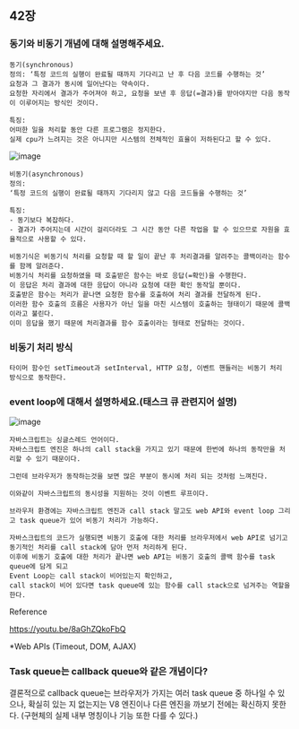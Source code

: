 ## 42장

### 동기와 비동기 개념에 대해 설명해주세요.

    동기(synchronous)
    정의: ‘특정 코드의 실행이 완료될 때까지 기다리고 난 후 다음 코드를 수행하는 것’
    요청과 그 결과가 동시에 일어난다는 약속이다. 
    요청한 자리에서 결과가 주어져야 하고, 요청을 보낸 후 응답(=결과)를 받아야지만 다음 동작이 이루어지는 방식인 것이다.
    
    특징:
    어떠한 일을 처리할 동안 다른 프로그램은 정지한다.
    실제 cpu가 느려지는 것은 아니지만 시스템의 전체적인 효율이 저하된다고 할 수 있다.

    
![image](https://user-images.githubusercontent.com/62506973/210301570-7f01fe53-c533-43f1-b0e2-0847b516a437.png)

    
    비동기(asynchronous)
    정의:
    ‘특정 코드의 실행이 완료될 때까지 기다리지 않고 다음 코드들을 수행하는 것’
    
    특징:
    - 동기보다 복잡하다.
    - 결과가 주어지는데 시간이 걸리더라도 그 시간 동안 다른 작업을 할 수 있으므로 자원을 효율적으로 사용할 수 있다.
    
    비동기식은 비동기식 처리를 요청할 때 할 일이 끝난 후 처리결과를 알려주는 콜백이라는 함수를 함께 알려준다.
    비동기식 처리를 요청하였을 때 호출받은 함수는 바로 응답(=확인)을 수행한다.
    이 응답은 처리 결과에 대한 응답이 아니라 요청에 대한 확인 동작일 뿐이다.
    호출받은 함수는 처리가 끝나면 요청한 함수를 호출하여 처리 결과를 전달하게 된다.
    이러한 함수 호출의 흐름은 사용자가 아닌 일을 마친 시스템이 호출하는 형태이기 때문에 콜백이라고 불린다.
    이미 응답을 했기 때문에 처리결과를 함수 호출이라는 형태로 전달하는 것이다.

### 비동기 처리 방식

    타이머 함수인 setTimeout과 setInterval, HTTP 요청, 이벤트 핸들러는 비동기 처리 방식으로 동작한다.
    
### event loop에 대해서 설명하세요.(태스크 큐 관련지어 설명)

![image](https://user-images.githubusercontent.com/62506973/210301932-2c8632e3-f8c2-48d0-bd29-432db698680b.png)

    자바스크립트는 싱글스레드 언어이다.
    자바스크립트 엔진은 하나의 call stack을 가지고 있기 때문에 한번에 하나의 동작만을 처리할 수 있기 때문이다. 
    
    그런데 브라우저가 동작하는것을 보면 많은 부분이 동시에 처리 되는 것처럼 느껴진다.

    이와같이 자바스크립트의 동시성을 지원하는 것이 이벤트 루프이다.
    
    브라우저 환경에는 자바스크립트 엔진과 call stack 말고도 web API와 event loop 그리고 task queue가 있어 비동기 처리가 가능하다.
    
    자바스크립트의 코드가 실행되면 비동기 호출에 대한 처리를 브라우저에서 web API로 넘기고 
    동기적인 처리를 call stack에 담아 먼저 처리하게 된다.
    이후에 비동기 호출에 대한 처리가 끝나면 web API는 비동기 호출의 콜백 함수를 task queue에 담게 되고 
    Event Loop는 call stack이 비어있는지 확인하고, 
    call stack이 비어 있다면 task queue에 있는 함수를 call stack으로 넘겨주는 역할을 한다.

Reference

https://youtu.be/8aGhZQkoFbQ

*Web APIs (Timeout, DOM, AJAX)

### Task queue는 callback queue와 같은 개념이다?
결론적으로 callback queue는 브라우저가 가지는 여러 task queue 중 하나일 수 있으나, 확실히 있는 지 없는지는 V8 엔진이나 다른 엔진을 까보기 전에는 확신하지 못한다. (구현체의 실제 내부 명칭이나 기능 또한 다를 수 있다.)
